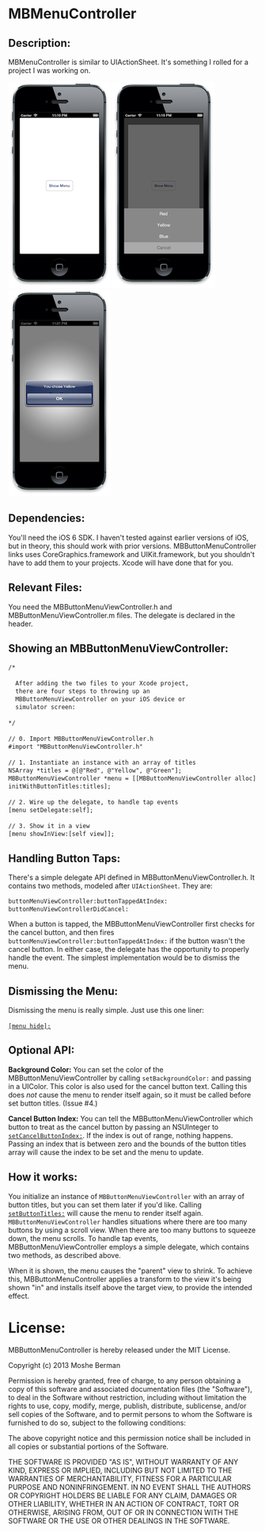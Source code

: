 MBMenuController
================

Description:
------------

MBMenuController is similar to UIActionSheet. It's something I rolled for a project I  was working on.

![Before](./demo-screenshots/before.png "What does this button do?")
![After](./demo-screenshots/after.png "It shows a menu, apparently.")
![Delegate](./demo-screenshots/delegate.png "See below for handling taps via a delegate.")

Dependencies:
-------------

You'll need the iOS 6 SDK. I haven't tested against earlier versions of iOS, but in theory, this should work with prior versions. 
MBButtonMenuController links uses CoreGraphics.framework and UIKit.framework, but you shouldn't have to add them to your projects. Xcode will have done that for you.

Relevant Files:
---------------

You need the MBButtonMenuViewController.h and MBButtonMenuViewController.m files. The delegate is declared in the header.

Showing an MBButtonMenuViewController:
--------------------------------------

    /*
 
      After adding the two files to your Xcode project, 
      there are four steps to throwing up an 
      MBButtonMenuViewController on your iOS device or
      simulator screen:
    
    */

    // 0. Import MBButtonMenuViewController.h
    #import "MBButtonMenuViewController.h"

    // 1. Instantiate an instance with an array of titles
    NSArray *titles = @[@"Red", @"Yellow", @"Green"];
    MBButtonMenuViewController *menu = [[MBButtonMenuViewController alloc] initWithButtonTitles:titles];
    
    // 2. Wire up the delegate, to handle tap events
    [menu setDelegate:self];

    // 3. Show it in a view
    [menu showInView:[self view]];


Handling Button Taps:
---------------------

There's a simple delegate API defined in MBButtonMenuViewController.h. It contains two methods, modeled after `UIActionSheet`. They are:

    buttonMenuViewController:buttonTappedAtIndex:
    buttonMenuViewControllerDidCancel:

When a button is tapped, the MBButtonMenuViewController first checks for the cancel button, and then fires `buttonMenuViewController:buttonTappedAtIndex:` if the button wasn't the cancel button. In either case, the delegate has the opportunity to properly handle the event. The simplest implementation would be to dismiss the menu.

Dismissing the Menu:
--------------------
Dismissing the menu is really simple. Just use this one liner:
          
  [`[menu hide];`](https://github.com/MosheBerman/MBMenuController/blob/master/MBMenuController/Button%20Menu/MBButtonMenuViewController.h#L29)


Optional API:
-------------

**Background Color:** You can set the color of the MBButtonMenuViewController by calling `setBackgroundColor:` and passing in a UIColor. This color is also used for the cancel button text. Calling this does *not* cause the menu to render itself again, so it must be called before set button titles. (Issue #4.)

**Cancel Button Index:** You can tell the MBButtonMenuViewController which button to treat as the cancel button by passing an NSUInteger to [`setCancelButtonIndex:`](https://github.com/MosheBerman/MBMenuController/blob/master/MBMenuController/Button%20Menu/MBButtonMenuViewController.m#L131). If the index is out of range, nothing happens. Passing an index that is between zero and the bounds of the button titles array will cause the index to be set and the menu to update. 

How it works:
-------------

You initialize an instance of `MBButtonMenuViewController` with an array of button titles, but you can set them later if you'd like. Calling [`setButtonTitles:`](https://github.com/MosheBerman/MBMenuController/blob/master/MBMenuController/Button%20Menu/MBButtonMenuViewController.m#L125) will cause the menu to render itself again. `MBButtonMenuViewController` handles situations where there are too many buttons by using a scroll view. When there are too many buttons to squeeze down, the menu scrolls. 
To handle tap events, MBButtonMenuViewController employs a simple delegate, which contains two methods, as described above. 

When it is shown, the menu causes the "parent" view to shrink. To achieve this, MBButtonMenuController applies a transform to the view it's being shown "in" and installs itself above the target view, to provide the intended effect.

License:
========

MBButtonMenuController is hereby released under the MIT License. 

Copyright (c) 2013 Moshe Berman

Permission is hereby granted, free of charge, to any person obtaining a copy of this software and associated documentation files (the "Software"), to deal in the Software without restriction, including without limitation the rights to use, copy, modify, merge, publish, distribute, sublicense, and/or sell copies of the Software, and to permit persons to whom the Software is furnished to do so, subject to the following conditions:

The above copyright notice and this permission notice shall be included in all copies or substantial portions of the Software.

THE SOFTWARE IS PROVIDED "AS IS", WITHOUT WARRANTY OF ANY KIND, EXPRESS OR IMPLIED, INCLUDING BUT NOT LIMITED TO THE WARRANTIES OF MERCHANTABILITY, FITNESS FOR A PARTICULAR PURPOSE AND NONINFRINGEMENT. IN NO EVENT SHALL THE AUTHORS OR COPYRIGHT HOLDERS BE LIABLE FOR ANY CLAIM, DAMAGES OR OTHER LIABILITY, WHETHER IN AN ACTION OF CONTRACT, TORT OR OTHERWISE, ARISING FROM, OUT OF OR IN CONNECTION WITH THE SOFTWARE OR THE USE OR OTHER DEALINGS IN THE SOFTWARE.
